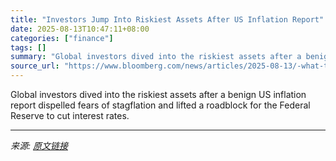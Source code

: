 ```yaml
---
title: "Investors Jump Into Riskiest Assets After US Inflation Report"
date: 2025-08-13T10:47:11+08:00
categories: ["finance"]
tags: []
summary: "Global investors dived into the riskiest assets after a benign US inflation report dispelled fears of stagflation and lifted a roadblock for the Federal Reserve to cut interest rates."
source_url: "https://www.bloomberg.com/news/articles/2025-08-13/-what-tariffs-who-cares-as-inflation-data-ignites-risk-assets"
---
```


Global investors dived into the riskiest assets after a benign US inflation report dispelled fears of stagflation and lifted a roadblock for the Federal Reserve to cut interest rates.

---

*来源: [原文链接](https://www.bloomberg.com/news/articles/2025-08-13/-what-tariffs-who-cares-as-inflation-data-ignites-risk-assets)*
